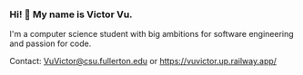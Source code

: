 ### Hi! 👋 My name is Victor Vu.

I'm a computer science student with big ambitions for software engineering and passion for code.

Contact: VuVictor@csu.fullerton.edu or https://vuvictor.up.railway.app/
